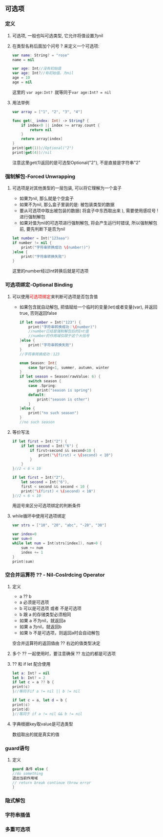 ## 可选项

### 定义

1. 可选项, 一般也叫可选类型, 它允许将值设置为nil

2. 在类型名称后面加个问号 ? 来定义一个可选项:

   ```swift
   var name: String? = "rose"
   name = nil
   ```

   ```swift
   var age: Int//没有初始值
   var age: Int?//有初始值，为nil
   age = 10
   age = nil
   ```

   这里的 `var age:Int? `就等同于`var age:Int? = nil`

3. 用法举例

   ```swift
   var array = ["1", "2", "3", "4"]
   
   func get(_ index: Int) -> String? {
       if index<0 || index >= array.count {
           return nil
       }
       return array[index]
   }
   print(get(1))//Optional("2")
   print(get(4))//nil
   ```

   注意这里get(1)返回的是可选型Optional("2"), 不是直接是字符串"2"

### 强制解包-Forced Unwrapping

1. 可选项是对其他类型的一层包装, 可以将它理解为一个盒子

   - 如果为nil, 那么就是个空盒子
   - 如果不为nil, 那么盒子里装的是: 被包装类型的数据
   - 要从可选项中取出被包装的数据( 将盒子中东西取出来 ), 需要使用感叹号 ! 进行强制解包
   - 如果对值为nil的可选项进行强制解包, 将会产生运行时错误, 所以强制解包前, 要先判断下是否为nil

   ```swift
   let number = Int("123aaa")
   if number != nil {
       print("字符串转换成功 \(number!)")
   }else {
       print("字符串转换失败")
   }
   
   ```

   这里的number经过Int转换后就是可选项

### 可选项绑定-Optional Binding

1. 可以使用<font color=red>可选项绑定</font>来判断可选项是否包含值

   - 如果包含就自动解包, 把值赋给一个临时的变量(let)或者变量(var), 并返回true, 否则返回false

     ```swift
     if let number = Int("123") {
         print("字符串转换成功：\(number)")
         //number已经是强制解包后的Int值
         //number的作用域仅限于这个大括号
     }else {
         print("字符串转换失败")
     }
     //字符串转换成功：123
     ```

     ```swift
     enum Season: Int{
         case Spring=1, summer, autumn, winter
     }
     if let season = Season(rawValue: 6) {
         switch season {
         case .Spring:
             print("season is spring")
         default:
             print("season is other")
         }
     }else {
         print("no such season")
     }
     //no such season
     ```

2. 等价写法

   ```swift
   if let first = Int("2") {
       if let second = Int("6") {
           if first<second && second<10 {
               print("\(first) < \(second) < 10")
           }
       }
   }//2 < 6 < 10
   ```

   ```swift
   if let first = Int("2"),
       let second = Int("6"),
       first < second && second < 10 {
       print("\(first) < \(second) < 10")
   }//2 < 6 < 10
   ```

   用逗号来区分可选项绑定的判断条件
   
3. while循环中使用可选项绑定

   ```swift
   var strs = ["10", "20", "abc", "-20", "30"]
   
   var index=0
   var sum=0
   while let num = Int(strs[index]), num>0 {
       sum += num
       index += 1
   }
   print(sum)
   ```

### 空合并运算符  ?? - Nil-Coslrdcing Operator

1. 定义

   - a ?? b 
   - a 必须是可选项
   - b 可以是可选项 或者 不是可选项
   - b 跟 a 的存储类型必须相同
   - 如果 a 不为nil，就返回a
   - 如果 a 为nil，就返回b
   - 如果 b 不是可选项，则返回a时会自动解包

   空合并运算符的返回值由  ?? 右边的值类型决定

2. 多个  ?? 一起使用时，要注意确保 ?? 左边的都是可选项

3. ?? 和 if let 配合使用

   ```swift
   let a: Int? = nil
   let b: Int? = 2
   if let c = a ?? b {
   print(c)
   }//等同于if a != nil || b != nil
   ```

   ```swift
   if let c = a, let d = b {
   print(c)
   print(d)
   }//等同于 if a != nil && b != nil
   ```

4. 字典根据key取value是可选类型

   数组取出的就是真实的值

### guard语句

1. 定义

   ```swift
   guard 条件 else {
   //do something
   退出当前作用域
   // return break continue throw error
   }
   ```

### 隐式解包

### 字符串插值

### 多重可选项







